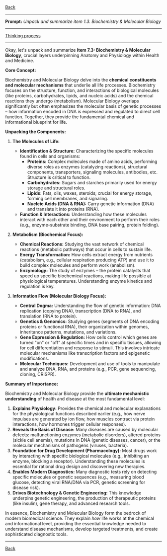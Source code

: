 [Back](../README.md)

---

**Prompt:** *Unpack and summarize item 1.3. Biochemistry & Molecular Biology*

---

[Thinking process](thoughts.md)

---

Okay, let's unpack and summarize **Item 7.3: Biochemistry & Molecular Biology**, crucial layers underpinning Anatomy and Physiology within Health and Medicine.

**Core Concept:**

Biochemistry and Molecular Biology delve into the **chemical constituents and molecular mechanisms** that underlie all life processes. Biochemistry focuses on the structure, function, and interactions of biological molecules (like proteins, carbohydrates, lipids, and nucleic acids) and the chemical reactions they undergo (metabolism). Molecular Biology overlaps significantly but often emphasizes the molecular basis of genetic processes – how information encoded in DNA is expressed and regulated to direct cell function. Together, they provide the fundamental chemical and informational blueprint for life.

**Unpacking the Components:**

1.  **The Molecules of Life:**
    *   **Identification & Structure:** Characterizing the specific molecules found in cells and organisms:
        *   **Proteins:** Complex molecules made of amino acids, performing diverse roles as enzymes (catalyzing reactions), structural components, transporters, signaling molecules, antibodies, etc. Structure is critical to function.
        *   **Carbohydrates:** Sugars and starches primarily used for energy storage and structural roles.
        *   **Lipids:** Fats, oils, waxes, steroids; crucial for energy storage, forming cell membranes, and signaling.
        *   **Nucleic Acids (DNA & RNA):** Carry genetic information (DNA) and translate it into proteins (RNA).
    *   **Function & Interactions:** Understanding how these molecules interact with each other and their environment to perform their roles (e.g., enzyme-substrate binding, DNA base pairing, protein folding).

2.  **Metabolism (Biochemical Focus):**
    *   **Chemical Reactions:** Studying the vast network of chemical reactions (metabolic pathways) that occur in cells to sustain life.
    *   **Energy Transformation:** How cells extract energy from nutrients (catabolism, e.g., cellular respiration producing ATP) and use it to build complex molecules and perform work (anabolism).
    *   **Enzymology:** The study of enzymes – the protein catalysts that speed up specific biochemical reactions, making life possible at physiological temperatures. Understanding enzyme kinetics and regulation is key.

3.  **Information Flow (Molecular Biology Focus):**
    *   **Central Dogma:** Understanding the flow of genetic information: DNA replication (copying DNA), transcription (DNA to RNA), and translation (RNA to protein).
    *   **Genetics & Genomics:** Studying genes (segments of DNA encoding proteins or functional RNA), their organization within genomes, inheritance patterns, mutations, and variations.
    *   **Gene Expression & Regulation:** How cells control which genes are turned "on" or "off" at specific times and in specific tissues, allowing for cell differentiation and response to stimuli. This involves intricate molecular mechanisms like transcription factors and epigenetic modifications.
    *   **Molecular Techniques:** Development and use of tools to manipulate and analyze DNA, RNA, and proteins (e.g., PCR, gene sequencing, cloning, CRISPR).

**Summary of Importance:**

Biochemistry and Molecular Biology provide the **ultimate mechanistic understanding** of health and disease at the most fundamental level:

1.  **Explains Physiology:** Provides the chemical and molecular explanations for the physiological functions described earlier (e.g., how nerve impulses are generated by ion flow, how muscles contract via protein interactions, how hormones trigger cellular responses).
2.  **Reveals the Basis of Disease:** Many diseases are caused by molecular defects: malfunctioning enzymes (metabolic disorders), altered proteins (sickle cell anemia), mutations in DNA (genetic diseases, cancer), or the molecular mechanisms of pathogens (viruses, bacteria).
3.  **Foundation for Drug Development (Pharmacology):** Most drugs work by interacting with specific biological molecules (e.g., inhibiting an enzyme, blocking a receptor). Understanding these molecules is essential for rational drug design and discovering new therapies.
4.  **Enables Modern Diagnostics:** Many diagnostic tests rely on detecting specific molecules or genetic sequences (e.g., measuring blood glucose, detecting viral RNA/DNA via PCR, genetic screening for disease risk).
5.  **Drives Biotechnology & Genetic Engineering:** This knowledge underpins genetic engineering, the production of therapeutic proteins (like insulin), gene therapy, and advanced research tools.

In essence, Biochemistry and Molecular Biology form the bedrock of modern biomedical science. They explain *how* life works at the chemical and informational level, providing the essential knowledge needed to understand disease mechanisms, develop targeted treatments, and create sophisticated diagnostic tools.

---

[Back](../README.md)
